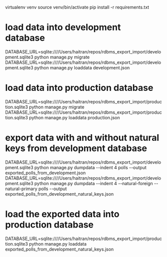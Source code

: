 virtualenv venv
source venv/bin/activate
pip install -r requirements.txt

# load data into development database
DATABASE_URL=sqlite:////Users/haitran/repos/rdbms_export_import/development.sqlite3 python manage.py migrate
DATABASE_URL=sqlite:////Users/haitran/repos/rdbms_export_import/development.sqlite3 python manage.py loaddata development.json

# load data into production database
DATABASE_URL=sqlite:////Users/haitran/repos/rdbms_export_import/production.sqlite3 python manage.py migrate
DATABASE_URL=sqlite:////Users/haitran/repos/rdbms_export_import/production.sqlite3 python manage.py loaddata production.json

# export data with and without natural keys from development database
DATABASE_URL=sqlite:////Users/haitran/repos/rdbms_export_import/development.sqlite3 python manage.py dumpdata --indent 4 polls --output exported_polls_from_development.json
DATABASE_URL=sqlite:////Users/haitran/repos/rdbms_export_import/development.sqlite3 python manage.py dumpdata --indent 4 --natural-foreign --natural-primary polls --output exported_polls_from_development_natural_keys.json

# load the exported data into production database
DATABASE_URL=sqlite:////Users/haitran/repos/rdbms_export_import/production.sqlite3 python manage.py loaddata exported_polls_from_development_natural_keys.json
